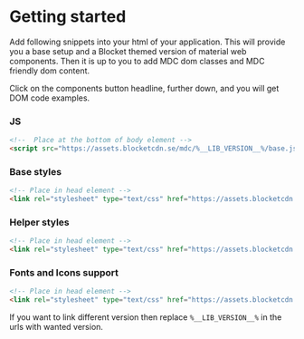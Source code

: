 # Getting started

Add following snippets into your html of your application. This will provide you a base setup and a Blocket themed version of material web components. Then it is up to you to add MDC dom classes and MDC friendly dom content.

Click on the components button headline, further down, and you will get DOM code examples.

### JS
``` html
<!--  Place at the bottom of body element -->
<script src="https://assets.blocketcdn.se/mdc/%__LIB_VERSION__%/base.js"></script>
```

### Base styles
``` html
<!-- Place in head element -->
<link rel="stylesheet" type="text/css" href="https://assets.blocketcdn.se/mdc/%__LIB_VERSION__%/base.js" />
```

### Helper styles
``` html
<!-- Place in head element -->
<link rel="stylesheet" type="text/css" href="https://assets.blocketcdn.se/mdc/%__LIB_VERSION__%/helpers.js" />
```

### Fonts and Icons support
``` html
<!-- Place in head element -->
<link rel="stylesheet" type="text/css" href="https://assets.blocketcdn.se/mdc/%__LIB_VERSION__%/font-styles.js" />
```


If you want to link different version then replace `%__LIB_VERSION__%` in the urls with wanted version.
